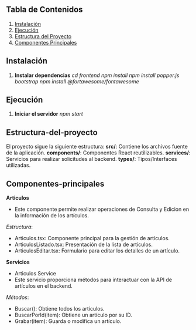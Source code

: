 ## Tabla de Contenidos

1. [Instalación](#instalación)
2. [Ejecución](#ejecución)
3. [Estructura del Proyecto](#estructura-del-proyecto)
4. [Componentes Principales](#componentes-principales)

## Instalación
1. **Instalar dependencias**
*cd frontend*
*npm install*
*npm install popper.js bootstrap*
*npm install @fortawesome/fontawesome*

## Ejecución
1. **Iniciar el servidor**
*npm start*

## Estructura-del-proyecto
El proyecto sigue la siguiente estructura:
**src/**: Contiene los archivos fuente de la aplicación.
**components/**: Componentes React reutilizables.
**services/**: Servicios para realizar solicitudes al backend.
**types/**: Tipos/Interfaces utilizadas.

## Componentes-principales
**Articulos**
- Este componente permite realizar operaciones de Consulta y Edicion en la información de los artículos.

*Estructura*:
- Articulos.tsx: Componente principal para la gestión de artículos.
- ArticulosListado.tsx: Presentación de la lista de artículos.
- ArticulosEditar.tsx: Formulario para editar los detalles de un artículo.

**Servicios**
- Articulos Service
- Este servicio proporciona métodos para interactuar con la API de artículos en el backend.

*Métodos*:
- Buscar(): Obtiene todos los artículos.
- BuscarPorId(item): Obtiene un artículo por su ID.
- Grabar(item): Guarda o modifica un artículo.